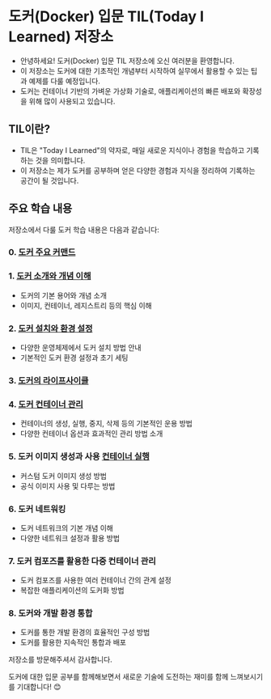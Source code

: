 # 도커(Docker) 입문 TIL(Today I Learned) 저장소
- 안녕하세요! 도커(Docker) 입문 TIL 저장소에 오신 여러분을 환영합니다. 
- 이 저장소는 도커에 대한 기초적인 개념부터 시작하여 실무에서 활용할 수 있는 팁과 예제를 다룰 예정입니다. 
- 도커는 컨테이너 기반의 가벼운 가상화 기술로, 애플리케이션의 빠른 배포와 확장성을 위해 많이 사용되고 있습니다.

## TIL이란?
- TIL은 "Today I Learned"의 약자로, 매일 새로운 지식이나 경험을 학습하고 기록하는 것을 의미합니다. 
- 이 저장소는 제가 도커를 공부하며 얻은 다양한 경험과 지식을 정리하여 기록하는 공간이 될 것입니다.

## 주요 학습 내용

저장소에서 다룰 도커 학습 내용은 다음과 같습니다:

### 0. [도커 주요 커맨드](https://github.com/spiders22v/TIL/blob/main/docker/04%20%EA%B8%B0%EB%B3%B8%20%EC%BB%A4%EB%A7%A8%EB%93%9C.md)

### 1. [도커 소개와 개념 이해](https://github.com/spiders22v/TIL/blob/main/docker/01_%EB%8F%84%EC%BB%A4%20%EA%B8%B0%EC%B4%88.md)
   - 도커의 기본 용어와 개념 소개
   - 이미지, 컨테이너, 레지스트리 등의 핵심 이해

### 2. [도커 설치와 환경 설정](https://github.com/spiders22v/TIL/blob/main/docker/02_%EB%8F%84%EC%BB%A4%20%EC%84%A4%EC%B9%98.md)
   - 다양한 운영체제에서 도커 설치 방법 안내
   - 기본적인 도커 환경 설정과 초기 세팅

### 3. [도커의 라이프사이클](https://github.com/spiders22v/TIL/blob/main/docker/03_%EB%9D%BC%EC%9D%B4%ED%94%84%EC%8B%B8%EC%9D%B4%ED%81%B4.md)

### 4. [도커 컨테이너 관리](https://github.com/spiders22v/TIL/blob/main/docker/05_%EC%BB%A8%ED%85%8C%EC%9D%B4%EB%84%88%20%EC%8B%A4%ED%96%89.md)
   - 컨테이너의 생성, 실행, 중지, 삭제 등의 기본적인 운용 방법
   - 다양한 컨테이너 옵션과 효과적인 관리 방법 소개

### 5. 도커 이미지 생성과 사용 [컨테이너 실행](https://github.com/spiders22v/TIL/blob/main/docker/05_%EC%BB%A8%ED%85%8C%EC%9D%B4%EB%84%88%20%EC%8B%A4%ED%96%89.md)
   - 커스텀 도커 이미지 생성 방법
   - 공식 이미지 사용 및 다루는 방법

### 6. 도커 네트워킹
   - 도커 네트워크의 기본 개념 이해
   - 다양한 네트워크 설정과 활용 방법

### 7. 도커 컴포즈를 활용한 다중 컨테이너 관리
   - 도커 컴포즈를 사용한 여러 컨테이너 간의 관계 설정
   - 복잡한 애플리케이션의 도커화 방법

### 8. 도커와 개발 환경 통합
   - 도커를 통한 개발 환경의 효율적인 구성 방법
   - 도커를 활용한 지속적인 통합과 배포

저장소를 방문해주셔서 감사합니다. 

도커에 대한 입문 공부를 함께해보면서 새로운 기술에 도전하는 재미를 함께 느껴보시기를 기대합니다! 😊